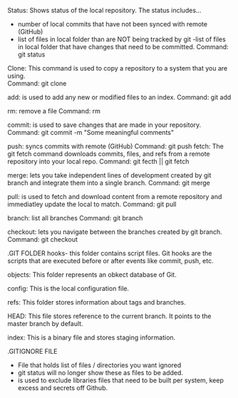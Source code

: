 Status: Shows status of the local repository. The status includes...
- number of local commits that have not been synced with remote (GitHub)
- list of files in local folder than are NOT being tracked by git 
-list of files in local folder that have changes that need to be committed. 
Command: git status 

Clone: This command is used to copy a repository to a system that you are using.  
Command: git clone <URL>

add: is used to add any new or modified files to an index. 
Command: git add <filename> 

rm: remove a file 
Command: rm <filename> 

commit: is used to save changes that are made in your repository. 
Command: git commit -m "Some meaningful comments" 

push: syncs commits with remote (GitHub)
Command: git push 
fetch: The git fetch command downloads commits, files, and refs from a remote repository into your local repo. 
Command: git fecth <remote> || git fetch <remote> <branch> 

merge: lets you take independent lines of development created by git branch and integrate them into a single branch.
Command: git merge 

pull: is used to fetch and download content from a remote repository and immediatley update the local to match. 
Command: git pull <remote> 

branch: list all branches 
Command: git branch 

checkout: lets you navigate between the branches created by git branch. 
Command: git checkout <branch name>

.GIT FOLDER 
hooks- this folder contains script files. Git hooks are the scripts that are executed before or after events like commit, push, etc.

objects: This folder represents an obkect database of Git.

config: This is the local configuration file. 

refs: This folder stores information about tags and branches. 

HEAD: This file stores reference to the current branch. It points to the master branch by default. 

index: This is a binary file and stores staging information. 

.GITIGNORE FILE 

- File that holds list of files / directories you want ignored
- git status will no longer show these as files to be added. 
- is used to exclude libraries files that need to be built per system, keep excess and secrets off Github. 


